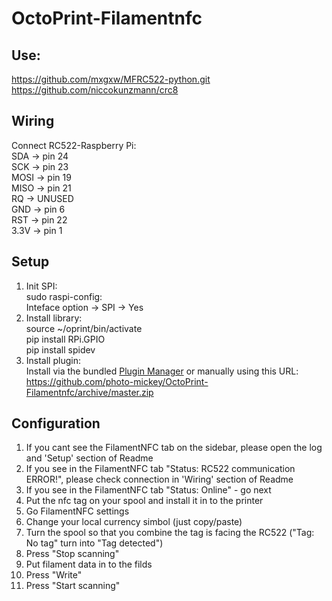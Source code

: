 # OctoPrint-Filamentnfc

## Use: 

https://github.com/mxgxw/MFRC522-python.git    
https://github.com/niccokunzmann/crc8    

## Wiring

Connect RC522-Raspberry Pi:    
SDA  -> pin 24    
SCK  -> pin 23    
MOSI -> pin 19    
MISO -> pin 21    
RQ   -> UNUSED    
GND  -> pin 6    
RST  -> pin 22    
3.3V -> pin 1    

## Setup

1. Init SPI:    
    sudo raspi-config:    
    Inteface option -> SPI ->  Yes    
2. Install library:    
    source ~/oprint/bin/activate    
    pip install RPi.GPIO    
    pip install spidev    
3. Install plugin:    
    Install via the bundled [Plugin Manager](https://github.com/foosel/OctoPrint/wiki/Plugin:-Plugin-Manager)
    or manually using this URL:
    https://github.com/photo-mickey/OctoPrint-Filamentnfc/archive/master.zip

## Configuration

1. If you cant see the FilamentNFC tab on the sidebar, please open the log and 'Setup' section of Readme    
2. If you see in the FilamentNFC tab "Status: RC522 communication ERROR!", please check connection in 'Wiring' section of Readme    
3. If you see in the FilamentNFC tab "Status: Online" - go next    
2. Put the nfc tag on your spool and install it in to the printer    
3. Go FilamentNFC settings    
4. Change your local currency simbol (just copy/paste)    
5. Turn the spool so that you combine the tag is facing the RC522 ("Tag: No tag" turn into "Tag detected")    
6. Press "Stop scanning"    
7. Put filament data in to the filds    
8. Press "Write"    
9. Press "Start scanning"    
